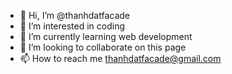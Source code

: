 - 👋 Hi, I’m @thanhdatfacade
- 👀 I’m interested in coding
- 🌱 I’m currently learning web development
- 💞️ I’m looking to collaborate on this page
- 📫 How to reach me thanhdatfacade@gmail.com

<!---
thanhdatfacade/thanhdatfacade is a ✨ special ✨ repository because its `README.md` (this file) appears on your GitHub profile.
You can click the Preview link to take a look at your changes.
--->
